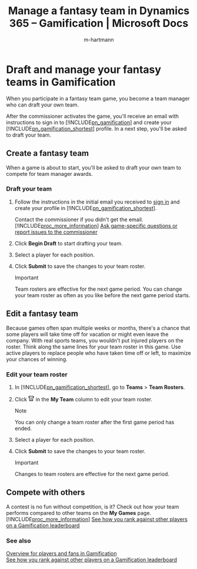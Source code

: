 ﻿---
title: "Manage a fantasy team in Dynamics 365 – Gamification | Microsoft Docs"
description: "Learn how to draft and manage your fantasy team when participating in team games."
ms.date: 08/03/2017
ms.service: gamification
ms.topic: article
applies_to: Dynamics 365 (online)
ms.assetid: ce3d8906-0c19-4aac-aba6-e9385a21f18d
author: "m-hartmann"
ms.author: mhart
manager: sakudes
---
# Draft and manage your fantasy teams in Gamification

When you participate in a fantasy team game, you become a team manager who can draft your own team.  
  
After the commissioner activates the game, you'll receive an email with instructions to sign in to [!INCLUDE[pn_gamification](includes/pn-gamification-md.md)] and create your [!INCLUDE[pn_gamification_shortest](includes/pn-gamification-shortest-md.md)] profile. In a next step, you'll be asked to draft your team.  
  
## Create a fantasy team

 When a game is about to start, you'll be asked to draft your own team to compete for team manager awards.  
  
### Draft your team
  
1.  Follow the instructions in the initial email you received to [sign in](https://go.microsoft.com/fwlink/p/?linkid=830344) and create your profile in [!INCLUDE[pn_gamification_shortest](includes/pn-gamification-shortest-md.md)].  
  
     Contact the commissioner if you didn't get the email. [!INCLUDE[proc_more_information](includes/proc-more-information-md.md)] [Ask game-specific questions or report issues to the commissioner](contact-commissioner.md)  
  
2.  Click **Begin Draft** to start drafting your team.  
  
3.  Select a player for each position.  
  
4.  Click **Submit** to save the changes to your team roster.  
  
    > [!IMPORTANT]
    >  Team rosters are effective for the next game period. You can change your team roster as often as you like before the next game period starts.  
  
## Edit a fantasy team

 Because games often span multiple weeks or months, there's a chance that some players will take time off for vacation or might even leave the company. With real sports teams, you wouldn't put injured players on the roster. Think along the same lines for your team roster in this game. Use active players to replace people who have taken time off or left, to maximize your chances of winning.  
  
### Edit your team roster
  
1.  In [!INCLUDE[pn_gamification_shortest](includes/pn-gamification-shortest-md.md)], go to **Teams** > **Team Rosters**.  
  
2.  Click ![Edit the team roster in Gamification](media/edit-team-roster-gamification.png "Edit the team roster in Gamification") in the **My Team** column to edit your team roster.  
  
    > [!NOTE]
    >  You can only change a team roster after the first game period has ended.  
  
3.  Select a player for each position.  
  
4.  Click **Submit** to save the changes to your team roster.  
  
    > [!IMPORTANT]
    >  Changes to team rosters are effective for the next game period.  
  
## Compete with others

 A contest is no fun without competition, is it? Check out how your team performs compared to other teams on the **My Games** page. [!INCLUDE[proc_more_information](includes/proc-more-information-md.md)] [See how you rank against other players on a Gamification leaderboard](view-leaderboard.md)  
  
### See also

 [Overview for players and fans in Gamification](for-players-fans.md)   
 [See how you rank against other players on a Gamification leaderboard](view-leaderboard.md)